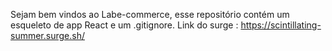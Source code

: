 Sejam bem vindos ao Labe-commerce, esse repositório contém um esqueleto de app React e um .gitignore.
Link do surge : https://scintillating-summer.surge.sh/
